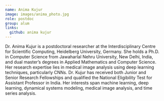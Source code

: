 ```yaml
---
name: Anima Kujur
image: images/anima_photo.jpg
role: postdoc
group: alum
links:
  github: anima kujur
---
```


Dr. Anima Kujur is a postdoctoral researcher at the Interdisciplinary Centre for Scientific Computing, Heidelberg University, Germany. She holds a Ph.D. in Computer Science from Jawaharlal Nehru University, New Delhi, India, and dual master’s degrees in Applied Mathematics and Computer Science. Her research expertise lies in medical image analysis using deep learning techniques, particularly CNNs. Dr. Kujur has received both Junior and Senior Research Fellowships and qualified the National Eligibility Test for Assistant Professor in India. Her interests span machine learning, deep learning, dynamical systems modeling, medical image analysis, and time series analysis.

